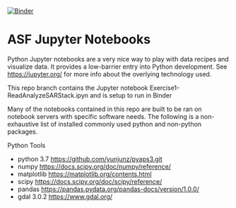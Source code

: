 [![Binder](https://mybinder.org/badge_logo.svg)](https://mybinder.org/v2/gh/asfadmin/asf-jupyter-notebooks/binder_ReadAnalyzeSARStack?filepath=Exercise1-ReadAnalyzeSARStack.ipynb)

# ASF Jupyter Notebooks

Python Jupyter notebooks are a very nice way to play with data recipes and visualize data. It provides a low-barrier entry into Python development. See https://jupyter.org/ for more info about the overlying technology used.

This repo branch contains the Jupyter notebook Exercise1-ReadAnalyzeSARStack.ipyn and is setup to run in Binder


Many of the notebooks contained in this repo are built to be ran on notebook servers with specific software needs.
The following is a non-exhaustive list of installed commonly used python and non-python packages.

Python Tools
- python 3.7  https://github.com/yunjunz/pyaps3.git
- numpy  https://docs.scipy.org/doc/numpy/reference/
- matplotlib  https://matplotlib.org/contents.html
- scipy  https://docs.scipy.org/doc/scipy/reference/
- pandas  https://pandas.pydata.org/pandas-docs/version/1.0.0/
- gdal 3.0.2  https://www.gdal.org/

